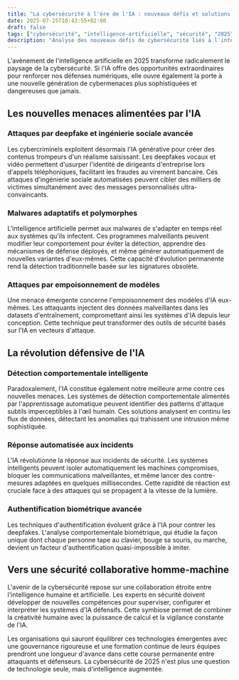 ```yaml
---
title: "La cybersécurité à l'ère de l'IA : nouveaux défis et solutions pour 2025"
date: 2025-07-25T10:43:55+02:00
draft: false
tags: ["cybersécurité", "intelligence-artificielle", "sécurité", "2025", "menaces", "défense"]
description: "Analyse des nouveaux défis de cybersécurité liés à l'intelligence artificielle en 2025 et des solutions innovantes pour s'en protéger."
---
```


L'avènement de l'intelligence artificielle en 2025 transforme radicalement le paysage de la cybersécurité. Si l'IA offre des opportunités extraordinaires pour renforcer nos défenses numériques, elle ouvre également la porte à une nouvelle génération de cybermenaces plus sophistiquées et dangereuses que jamais.

## Les nouvelles menaces alimentées par l'IA

### Attaques par deepfake et ingénierie sociale avancée

Les cybercriminels exploitent désormais l'IA générative pour créer des contenus trompeurs d'un réalisme saisissant. Les deepfakes vocaux et vidéo permettent d'usurper l'identité de dirigeants d'entreprise lors d'appels téléphoniques, facilitant les fraudes au virement bancaire. Ces attaques d'ingénierie sociale automatisées peuvent cibler des milliers de victimes simultanément avec des messages personnalisés ultra-convaincants.

### Malwares adaptatifs et polymorphes

L'intelligence artificielle permet aux malwares de s'adapter en temps réel aux systèmes qu'ils infectent. Ces programmes malveillants peuvent modifier leur comportement pour éviter la détection, apprendre des mécanismes de défense déployés, et même générer automatiquement de nouvelles variantes d'eux-mêmes. Cette capacité d'évolution permanente rend la détection traditionnelle basée sur les signatures obsolète.

### Attaques par empoisonnement de modèles

Une menace émergente concerne l'empoisonnement des modèles d'IA eux-mêmes. Les attaquants injectent des données malveillantes dans les datasets d'entraînement, compromettant ainsi les systèmes d'IA depuis leur conception. Cette technique peut transformer des outils de sécurité basés sur l'IA en vecteurs d'attaque.

## La révolution défensive de l'IA

### Détection comportementale intelligente

Paradoxalement, l'IA constitue également notre meilleure arme contre ces nouvelles menaces. Les systèmes de détection comportementale alimentés par l'apprentissage automatique peuvent identifier des patterns d'attaque subtils imperceptibles à l'œil humain. Ces solutions analysent en continu les flux de données, détectant les anomalies qui trahissent une intrusion même sophistiquée.

### Réponse automatisée aux incidents

L'IA révolutionne la réponse aux incidents de sécurité. Les systèmes intelligents peuvent isoler automatiquement les machines compromises, bloquer les communications malveillantes, et même lancer des contre-mesures adaptées en quelques millisecondes. Cette rapidité de réaction est cruciale face à des attaques qui se propagent à la vitesse de la lumière.

### Authentification biométrique avancée

Les techniques d'authentification évoluent grâce à l'IA pour contrer les deepfakes. L'analyse comportementale biométrique, qui étudie la façon unique dont chaque personne tape au clavier, bouge sa souris, ou marche, devient un facteur d'authentification quasi-impossible à imiter.

## Vers une sécurité collaborative homme-machine

L'avenir de la cybersécurité repose sur une collaboration étroite entre l'intelligence humaine et artificielle. Les experts en sécurité doivent développer de nouvelles compétences pour superviser, configurer et interpréter les systèmes d'IA défensifs. Cette symbiose permet de combiner la créativité humaine avec la puissance de calcul et la vigilance constante de l'IA.

Les organisations qui sauront équilibrer ces technologies émergentes avec une gouvernance rigoureuse et une formation continue de leurs équipes prendront une longueur d'avance dans cette course permanente entre attaquants et défenseurs. La cybersécurité de 2025 n'est plus une question de technologie seule, mais d'intelligence augmentée.
